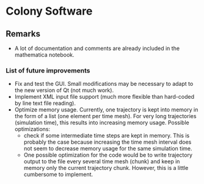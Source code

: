 # Colony Software

## Remarks

- A lot of documentation and comments are already included in the mathematica notebook.

### List of future improvements

- Fix and test the GUI. Small modifications may be necessary to adapt to the new version of Qt (not much work).
- Implement XML input file support (much more flexible than hard-coded by line text file reading).
- Optimize memory usage. Currently, one trajectory is kept into memory in the form of a list (one element per time mesh). For very long trajectories (simulation time), this results into increasing memory usage. Possible optimizations:
  - check if some intermediate time steps are kept in memory. This is probably the case because increasing the time mesh interval does not seem to decrease memory usage for the same simulation time.
  - One possible optimization for the code would be to write trajectory output to the file every several time mesh (chunk) and keep in memory only the current trajectory chunk. However, this is a little cumbersome to implement.